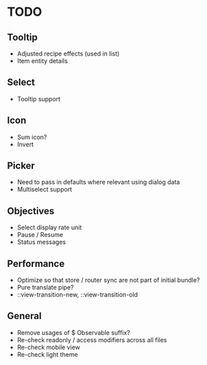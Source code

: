# TODO

## Tooltip

- Adjusted recipe effects (used in list)
- Item entity details

## Select

- Tooltip support

## Icon

- Sum icon?
- Invert

## Picker

- Need to pass in defaults where relevant using dialog data
- Multiselect support

## Objectives

- Select display rate unit
- Pause / Resume
- Status messages

## Performance

- Optimize so that store / router sync are not part of initial bundle?
- Pure translate pipe?
- ::view-transition-new, ::view-transition-old

## General

- Remove usages of $ Observable suffix?
- Re-check readonly / access modifiers across all files
- Re-check mobile view
- Re-check light theme
